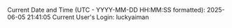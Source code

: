 Current Date and Time (UTC - YYYY-MM-DD HH:MM:SS formatted): 2025-06-05 21:41:05
Current User's Login: luckyaiman
